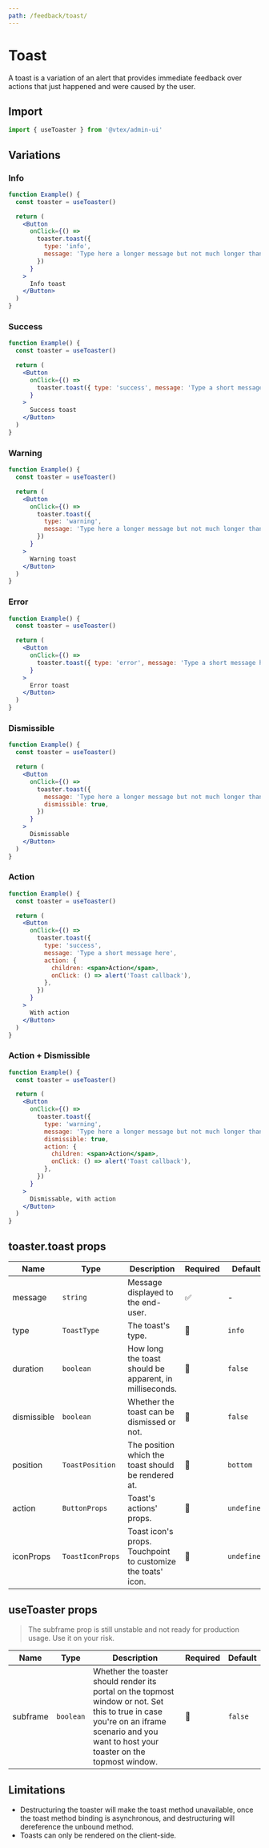 ```yaml
---
path: /feedback/toast/
---
```


# Toast

A toast is a variation of an alert that provides immediate feedback over actions that just happened and were caused by the user.

## Import

```jsx isStatic
import { useToaster } from '@vtex/admin-ui'
```

## Variations

### Info

```jsx
function Example() {
  const toaster = useToaster()

  return (
    <Button
      onClick={() =>
        toaster.toast({
          type: 'info',
          message: 'Type here a longer message but not much longer than that',
        })
      }
    >
      Info toast
    </Button>
  )
}
```

### Success

```jsx
function Example() {
  const toaster = useToaster()

  return (
    <Button
      onClick={() =>
        toaster.toast({ type: 'success', message: 'Type a short message here' })
      }
    >
      Success toast
    </Button>
  )
}
```

### Warning

```jsx
function Example() {
  const toaster = useToaster()

  return (
    <Button
      onClick={() =>
        toaster.toast({
          type: 'warning',
          message: 'Type here a longer message but not much longer than that',
        })
      }
    >
      Warning toast
    </Button>
  )
}
```

### Error

```jsx
function Example() {
  const toaster = useToaster()

  return (
    <Button
      onClick={() =>
        toaster.toast({ type: 'error', message: 'Type a short message here' })
      }
    >
      Error toast
    </Button>
  )
}
```

### Dismissible

```jsx
function Example() {
  const toaster = useToaster()

  return (
    <Button
      onClick={() =>
        toaster.toast({
          message: 'Type here a longer message but not much longer than that',
          dismissible: true,
        })
      }
    >
      Dismissable
    </Button>
  )
}
```

### Action

```jsx
function Example() {
  const toaster = useToaster()

  return (
    <Button
      onClick={() =>
        toaster.toast({
          type: 'success',
          message: 'Type a short message here',
          action: {
            children: <span>Action</span>,
            onClick: () => alert('Toast callback'),
          },
        })
      }
    >
      With action
    </Button>
  )
}
```

### Action + Dismissible

```jsx
function Example() {
  const toaster = useToaster()

  return (
    <Button
      onClick={() =>
        toaster.toast({
          type: 'warning',
          message: 'Type here a longer message but not much longer than that',
          dismissible: true,
          action: {
            children: <span>Action</span>,
            onClick: () => alert('Toast callback'),
          },
        })
      }
    >
      Dismissable, with action
    </Button>
  )
}
```

## toaster.toast props

| Name        | Type             | Description                                                  | Required | Default     |
| ----------- | ---------------- | ------------------------------------------------------------ | -------- | ----------- |
| message     | `string`         | Message displayed to the end-user.                           | ✅       | -           |
| type        | `ToastType`      | The toast's type.                                            | 🚫       | `info`      |
| duration    | `boolean`        | How long the toast should be apparent, in milliseconds.      | 🚫       | `false`     |
| dismissible | `boolean`        | Whether the toast can be dismissed or not.                   | 🚫       | `false`     |
| position    | `ToastPosition`  | The position which the toast should be rendered at.          | 🚫       | `bottom`    |
| action      | `ButtonProps`    | Toast's actions' props.                                      | 🚫       | `undefined` |
| iconProps   | `ToastIconProps` | Toast icon's props. Touchpoint to customize the toats' icon. | 🚫       | `undefined` |

## useToaster props

<blockquote palette="red">

The subframe prop is still unstable and not ready for production usage. Use it on your risk.

</blockquote>

| Name     | Type      | Description                                                                                                                                                                               | Required | Default |
| -------- | --------- | ----------------------------------------------------------------------------------------------------------------------------------------------------------------------------------------- | -------- | ------- |
| subframe | `boolean` | Whether the toaster should render its portal on the topmost window or not. Set this to true in case you're on an iframe scenario and you want to host your toaster on the topmost window. | 🚫       | `false` |

## Limitations

- Destructuring the toaster will make the toast method unavailable, once the toast method binding is asynchronous, and destructuring will dereference the unbound method.
- Toasts can only be rendered on the client-side.
